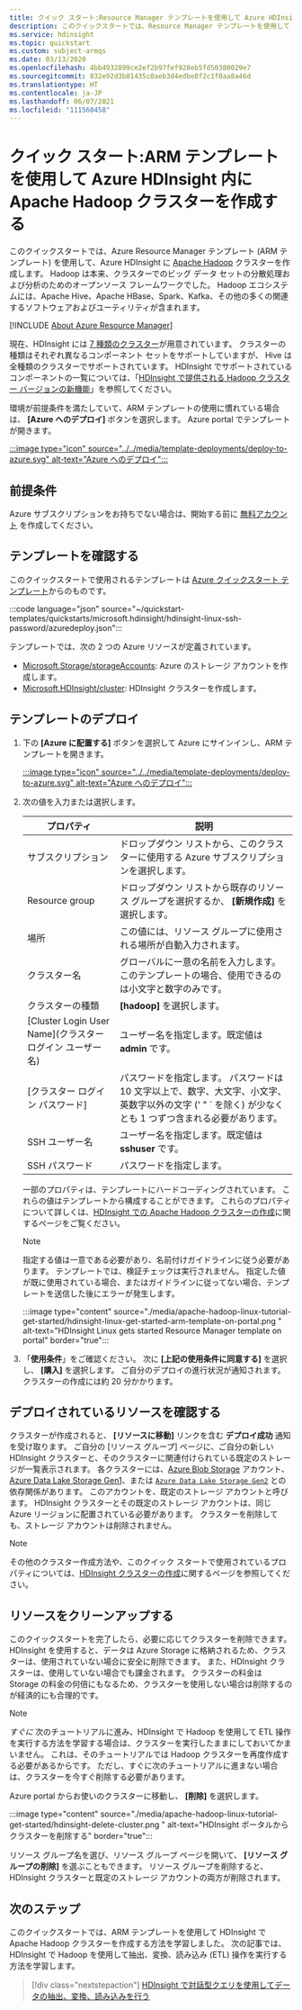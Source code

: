 ```yaml
---
title: クイック スタート:Resource Manager テンプレートを使用して Azure HDInsight で Apache Hadoop クラスターを作成する
description: このクイックスタートでは、Resource Manager テンプレートを使用して Azure HDInsight で Apache Hadoop クラスターを作成します
ms.service: hdinsight
ms.topic: quickstart
ms.custom: subject-armqs
ms.date: 03/13/2020
ms.openlocfilehash: 4bb4932899ce2ef2b97fef928eb5fd50380029e7
ms.sourcegitcommit: 832e92d3b81435c0aeb3d4edbe8f2c1f0aa8a46d
ms.translationtype: HT
ms.contentlocale: ja-JP
ms.lasthandoff: 06/07/2021
ms.locfileid: "111560458"
---
```

# <a name="quickstart-create-apache-hadoop-cluster-in-azure-hdinsight-using-arm-template"></a>クイック スタート:ARM テンプレートを使用して Azure HDInsight 内に Apache Hadoop クラスターを作成する

このクイックスタートでは、Azure Resource Manager テンプレート (ARM テンプレート) を使用して、Azure HDInsight に [Apache Hadoop](./apache-hadoop-introduction.md) クラスターを作成します。 Hadoop は本来、クラスターでのビッグ データ セットの分散処理および分析のためのオープンソース フレームワークでした。 Hadoop エコシステムには、Apache Hive、Apache HBase、Spark、Kafka、その他の多くの関連するソフトウェアおよびユーティリティが含まれます。

[!INCLUDE [About Azure Resource Manager](../../../includes/resource-manager-quickstart-introduction.md)]
  
現在、HDInsight には [7 種類のクラスター](../hdinsight-overview.md#cluster-types-in-hdinsight)が用意されています。 クラスターの種類はそれぞれ異なるコンポーネント セットをサポートしていますが、 Hive は全種類のクラスターでサポートされています。 HDInsight でサポートされているコンポーネントの一覧については、「[HDInsight で提供される Hadoop クラスター バージョンの新機能](../hdinsight-component-versioning.md)」を参照してください。  

環境が前提条件を満たしていて、ARM テンプレートの使用に慣れている場合は、 **[Azure へのデプロイ]** ボタンを選択します。 Azure portal でテンプレートが開きます。

[:::image type="icon" source="../../media/template-deployments/deploy-to-azure.svg" alt-text="Azure へのデプロイ":::](https://portal.azure.com/#create/Microsoft.Template/uri/https%3A%2F%2Fraw.githubusercontent.com%2FAzure%2Fazure-quickstart-templates%2Fmaster%2Fquickstarts%2Fmicrosoft.hdinsight%2Fhdinsight-linux-ssh-password%2Fazuredeploy.json)

## <a name="prerequisites"></a>前提条件

Azure サブスクリプションをお持ちでない場合は、開始する前に [無料アカウント](https://azure.microsoft.com/free/?WT.mc_id=A261C142F) を作成してください。

## <a name="review-the-template"></a>テンプレートを確認する

このクイックスタートで使用されるテンプレートは [Azure クイックスタート テンプレート](https://azure.microsoft.com/resources/templates/hdinsight-linux-ssh-password/)からのものです。

:::code language="json" source="~/quickstart-templates/quickstarts/microsoft.hdinsight/hdinsight-linux-ssh-password/azuredeploy.json":::

テンプレートでは、次の 2 つの Azure リソースが定義されています。

* [Microsoft.Storage/storageAccounts](/azure/templates/microsoft.storage/storageaccounts): Azure のストレージ アカウントを作成します。
* [Microsoft.HDInsight/cluster](/azure/templates/microsoft.hdinsight/clusters): HDInsight クラスターを作成します。

## <a name="deploy-the-template"></a>テンプレートのデプロイ

1. 下の **[Azure に配置する]** ボタンを選択して Azure にサインインし、ARM テンプレートを開きます。

    [:::image type="icon" source="../../media/template-deployments/deploy-to-azure.svg" alt-text="Azure へのデプロイ":::](https://portal.azure.com/#create/Microsoft.Template/uri/https%3A%2F%2Fraw.githubusercontent.com%2FAzure%2Fazure-quickstart-templates%2Fmaster%2Fquickstarts%2Fmicrosoft.hdinsight%2Fhdinsight-linux-ssh-password%2Fazuredeploy.json)

1. 次の値を入力または選択します。

    |プロパティ  |説明  |
    |---------|---------|
    |サブスクリプション|ドロップダウン リストから、このクラスターに使用する Azure サブスクリプションを選択します。|
    |Resource group|ドロップダウン リストから既存のリソース グループを選択するか、 **[新規作成]** を選択します。|
    |場所|この値には、リソース グループに使用される場所が自動入力されます。|
    |クラスター名|グローバルに一意の名前を入力します。 このテンプレートの場合、使用できるのは小文字と数字のみです。|
    |クラスターの種類 | **[hadoop]** を選択します。 |
    |[Cluster Login User Name]\(クラスター ログイン ユーザー名\)|ユーザー名を指定します。既定値は **admin** です。|
    |[クラスター ログイン パスワード]|パスワードを指定します。 パスワードは 10 文字以上で、数字、大文字、小文字、英数字以外の文字 (' " ` を除く) が少なくとも 1 つずつ含まれる必要があります。 |
    |SSH ユーザー名|ユーザー名を指定します。既定値は **sshuser** です。|
    |SSH パスワード|パスワードを指定します。|

    一部のプロパティは、テンプレートにハードコーディングされています。  これらの値はテンプレートから構成することができます。 これらのプロパティについて詳しくは、[HDInsight での Apache Hadoop クラスターの作成](../hdinsight-hadoop-provision-linux-clusters.md)に関するページをご覧ください。

    > [!NOTE]  
    > 指定する値は一意である必要があり、名前付けガイドラインに従う必要があります。 テンプレートでは、検証チェックは実行されません。 指定した値が既に使用されている場合、またはガイドラインに従ってない場合、テンプレートを送信した後にエラーが発生します。  

    :::image type="content" source="./media/apache-hadoop-linux-tutorial-get-started/hdinsight-linux-get-started-arm-template-on-portal.png " alt-text="HDInsight Linux gets started Resource Manager template on portal" border="true":::

1. 「**使用条件**」をご確認ください。 次に **[上記の使用条件に同意する]** を選択し、 **[購入]** を選択します。 ご自分のデプロイの進行状況が通知されます。 クラスターの作成には約 20 分かかります。

## <a name="review-deployed-resources"></a>デプロイされているリソースを確認する

クラスターが作成されると、 **[リソースに移動]** リンクを含む **デプロイ成功** 通知を受け取ります。 ご自分の [リソース グループ] ページに、ご自分の新しい HDInsight クラスターと、そのクラスターに関連付けられている既定のストレージが一覧表示されます。 各クラスターには、[Azure Blob Storage](../hdinsight-hadoop-use-blob-storage.md) アカウント、[Azure Data Lake Storage Gen1](../hdinsight-hadoop-use-data-lake-storage-gen1.md)、または [`Azure Data Lake Storage Gen2`](../hdinsight-hadoop-use-data-lake-storage-gen2.md) との依存関係があります。 このアカウントを、既定のストレージ アカウントと呼びます。 HDInsight クラスターとその既定のストレージ アカウントは、同じ Azure リージョンに配置されている必要があります。 クラスターを削除しても、ストレージ アカウントは削除されません。

> [!NOTE]  
> その他のクラスター作成方法や、このクイック スタートで使用されているプロパティについては、[HDInsight クラスターの作成](../hdinsight-hadoop-provision-linux-clusters.md)に関するページを参照してください。

## <a name="clean-up-resources"></a>リソースをクリーンアップする

このクイックスタートを完了したら、必要に応じてクラスターを削除できます。 HDInsight を使用すると、データは Azure Storage に格納されるため、クラスターは、使用されていない場合に安全に削除できます。 また、HDInsight クラスターは、使用していない場合でも課金されます。 クラスターの料金は Storage の料金の何倍にもなるため、クラスターを使用しない場合は削除するのが経済的にも合理的です。

> [!NOTE]  
> *すぐに* 次のチュートリアルに進み、HDInsight で Hadoop を使用して ETL 操作を実行する方法を学習する場合は、クラスターを実行したままにしておいてかまいません。 これは、そのチュートリアルでは Hadoop クラスターを再度作成する必要があるからです。 ただし、すぐに次のチュートリアルに進まない場合は、クラスターを今すぐ削除する必要があります。

Azure portal からお使いのクラスターに移動し、 **[削除]** を選択します。

:::image type="content" source="./media/apache-hadoop-linux-tutorial-get-started/hdinsight-delete-cluster.png " alt-text="HDInsight ポータルからクラスターを削除する" border="true":::

リソース グループ名を選び、リソース グループ ページを開いて、 **[リソース グループの削除]** を選ぶこともできます。 リソース グループを削除すると、HDInsight クラスターと既定のストレージ アカウントの両方が削除されます。

## <a name="next-steps"></a>次のステップ

このクイックスタートでは、ARM テンプレートを使用して HDInsight で Apache Hadoop クラスターを作成する方法を学習しました。 次の記事では、HDInsight で Hadoop を使用して抽出、変換、読み込み (ETL) 操作を実行する方法を学習します。

> [!div class="nextstepaction"]
> [HDInsight で対話型クエリを使用してデータの抽出、変換、読み込みを行う](../interactive-query/interactive-query-tutorial-analyze-flight-data.md)

